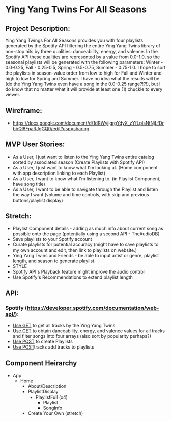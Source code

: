 # Ying Yang Twins For All Seasons

## Project Description:

Ying Yang Twings For All Seasons provides you with four playlists generated by the Spotify API filtering the entire Ying Yang Twins library of non-stop hits by three qualities: danceability, energy, and valence. In the Spotify API these qualities are represented by a value from 0.0-1.0, so the seasonal playlists will be generated with the following parameters: Winter - 0.0-0.25, Fall - 0.25-0.5, Spring - 0.5-0.75, Summer - 0.75-1.0. I hope to sort the playlists in season-value order from low to high for Fall and Winter and high to low for Spring and Summer. I have no idea what the results will be (do the Ying Yang Twins even have a song in the 0.0-0.25 range?!?!), but I do know that no matter what it will provide at least one (1) chuckle to every viewer.

## Wireframe:

- https://docs.google.com/document/d/1dRWyjigrgYdyX_zYfLplsNtNjLfDrbbQl8FpaRJgGQ0/edit?usp=sharing

## MVP User Stories:
- As a User, I just want to listen to the Ying Yang Twins entire catalog sorted by associated season (Create Playlists with Spotify API)
- As a User, I just want to know what I'm looking at. (Home component with app description linking to each Playlist)
- As a User, I want to know what I'm listening to. (in Playlist Component, have song title)
- As a User, I want to be able to navigate through the Playlist and listen the way I want (volume and time controls, with skip and previous buttons/playlist display)

## Stretch:
- Playlist Component details - adding as much info about current song as possible onto the page (potentially using a second API - TheAudioDB)
- Save playlists to your Spotify account
- Curate playlists for potential accuracy (might have to save playlists to my own account and edit, then link to playlists on website.)
- Ying Yang Twins and Friends - be able to input artist or genre, playlist length, and season to generate playlist. 
- STYLE
- Spotify API's Playback feature might improve the audio control
- Use Spotify's Recommendations to extend playlist length

## API:

### Spotify (https://developer.spotify.com/documentation/web-api/):
- [Use GET](https://api.spotify.com/v1/search?q=artist:ying+yang+twins&type=track) to get all tracks by the Ying Yang Twins
- [Use GET](https://api.spotify.com/v1/audio-features) to obtain danceability, energy, and valence values for all tracks and filter songs into four arrays (also sort by popularity perhaps?)
- [Use POST](https://api.spotify.com/v1/users/{user_id}/playlists) to create Playlists
- [Use POST](https://api.spotify.com/v1/playlists/{playlist_id}/)tracks add tracks to playlists

## Component Heirarchy
- App
    - Home
        - About/Description
        - PlaylistDisplay
            - PlaylistFull (x4)
                - Playlist
                - SongInfo
        - Create Your Own (stretch)
